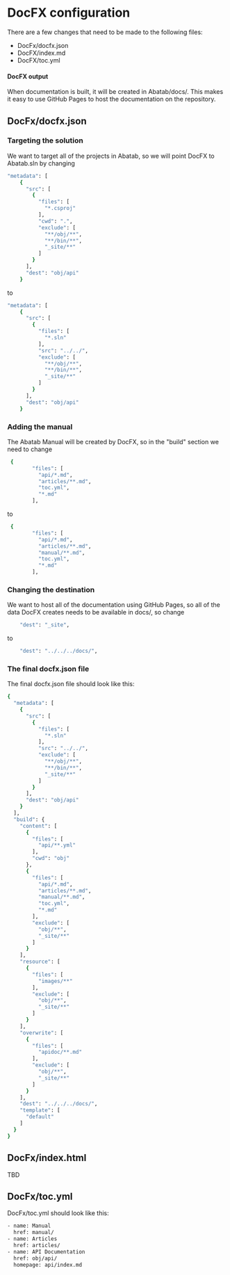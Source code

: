 # DocFX configuration

There are a few changes that need to be made to the following files:

* DocFx/docfx.json
* DocFX/index.md
* DocFX/toc.yml

#### DocFX output

When documentation is built, it will be created in Abatab/docs/. This makes it easy to use GitHub Pages to host the documentation on the repository.

## DocFx/docfx.json

### Targeting the solution

We want to target all of the projects in Abatab, so we will point DocFX to Abatab.sln by changing

```bash
"metadata": [
    {
      "src": [
        {
          "files": [
            "*.csproj"
          ],
          "cwd": ".",
          "exclude": [
            "**/obj/**",
            "**/bin/**",
            "_site/**"
          ]
        }
      ],
      "dest": "obj/api"
    }
```

to

```bash
"metadata": [
    {
      "src": [
        {
          "files": [
            "*.sln"
          ],
          "src": "../../",
          "exclude": [
            "**/obj/**",
            "**/bin/**",
            "_site/**"
          ]
        }
      ],
      "dest": "obj/api"
    }
```

### Adding the manual

The Abatab Manual will be created by DocFX, so in the "build" section we need to change

```bash
 {
        "files": [
          "api/*.md",
          "articles/**.md",
          "toc.yml",
          "*.md"
        ],
```

to 

```bash
 {
        "files": [
          "api/*.md",
          "articles/**.md",
          "manual/**.md",
          "toc.yml",
          "*.md"
        ],
```

### Changing the destination

We want to host all of the documentation using GitHub Pages, so all of the data DocFX creates needs to be available in docs/, so change

```bash
    "dest": "_site",
```

to

```bash
    "dest": "../../../docs/",
```

### The final docfx.json file

The final docfx.json file should look like this:

```bash
{
  "metadata": [
    {
      "src": [
        {
          "files": [
            "*.sln"
          ],
          "src": "../../",
          "exclude": [
            "**/obj/**",
            "**/bin/**",
            "_site/**"
          ]
        }
      ],
      "dest": "obj/api"
    }
  ],
  "build": {
    "content": [
      {
        "files": [
          "api/**.yml"
        ],
        "cwd": "obj"
      },
      {
        "files": [
          "api/*.md",
          "articles/**.md",
          "manual/**.md",
          "toc.yml",
          "*.md"
        ],
        "exclude": [
          "obj/**",
          "_site/**"
        ]
      }
    ],
    "resource": [
      {
        "files": [
          "images/**"
        ],
        "exclude": [
          "obj/**",
          "_site/**"
        ]
      }
    ],
    "overwrite": [
      {
        "files": [
          "apidoc/**.md"
        ],
        "exclude": [
          "obj/**",
          "_site/**"
        ]
      }
    ],
    "dest": "../../../docs/",
    "template": [
      "default"
    ]
  }
}
```

## DocFx/index.html

TBD

## DocFx/toc.yml

DocFx/toc.yml should look like this:

```bash
- name: Manual
  href: manual/
- name: Articles
  href: articles/
- name: API Documentation
  href: obj/api/
  homepage: api/index.md

```
